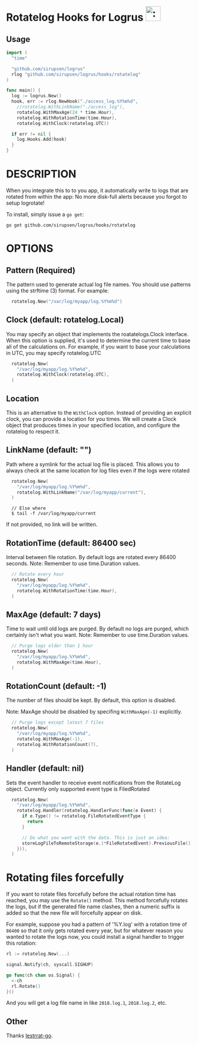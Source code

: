 # Rotatelog Hooks for Logrus <img src="http://i.imgur.com/hTeVwmJ.png" width="40" height="40" alt=":walrus:" class="emoji" title=":walrus:"/>

## Usage

```go
import (
  "time"

  "github.com/sirupsen/logrus"
  rlog "github.com/sirupsen/logrus/hooks/rotatelog"
)

func main() {
  log := logrus.New()
  hook, err := rlog.NewHook("./access_log.%Y%m%d",
    //rotatelog.WithLinkName("./access_log"),
    rotatelog.WithMaxAge(24 * time.Hour),
    rotatelog.WithRotationTime(time.Hour),
    rotatelog.WithClock(rotatelog.UTC))

  if err != nil {
    log.Hooks.Add(hook)
  }
}
```

# DESCRIPTION

When you integrate this to to you app, it automatically write to logs that
are rotated from within the app: No more disk-full alerts because you forgot
to setup logrotate!

To install, simply issue a `go get`:

```
go get github.com/sirupsen/logrus/hooks/rotatelog
```

OPTIONS
====

## Pattern (Required)

The pattern used to generate actual log file names. You should use patterns
using the strftime (3) format. For example:

```go
  rotatelog.New("/var/log/myapp/log.%Y%m%d")
```

## Clock (default: rotatelog.Local)

You may specify an object that implements the roatatelogs.Clock interface.
When this option is supplied, it's used to determine the current time to
base all of the calculations on. For example, if you want to base your
calculations in UTC, you may specify rotatelog.UTC

```go
  rotatelog.New(
    "/var/log/myapp/log.%Y%m%d",
    rotatelog.WithClock(rotatelog.UTC),
  )
```

## Location

This is an alternative to the `WithClock` option. Instead of providing an
explicit clock, you can provide a location for you times. We will create
a Clock object that produces times in your specified location, and configure
the rotatelog to respect it.

## LinkName (default: "")

Path where a symlink for the actual log file is placed. This allows you to 
always check at the same location for log files even if the logs were rotated

```go
  rotatelog.New(
    "/var/log/myapp/log.%Y%m%d",
    rotatelog.WithLinkName("/var/log/myapp/current"),
  )
```

```
  // Else where
  $ tail -f /var/log/myapp/current
```

If not provided, no link will be written.

## RotationTime (default: 86400 sec)

Interval between file rotation. By default logs are rotated every 86400 seconds.
Note: Remember to use time.Duration values.

```go
  // Rotate every hour
  rotatelog.New(
    "/var/log/myapp/log.%Y%m%d",
    rotatelog.WithRotationTime(time.Hour),
  )
```

## MaxAge (default: 7 days)

Time to wait until old logs are purged. By default no logs are purged, which
certainly isn't what you want.
Note: Remember to use time.Duration values.

```go
  // Purge logs older than 1 hour
  rotatelog.New(
    "/var/log/myapp/log.%Y%m%d",
    rotatelog.WithMaxAge(time.Hour),
  )
```

## RotationCount (default: -1)

The number of files should be kept. By default, this option is disabled.

Note: MaxAge should be disabled by specifing `WithMaxAge(-1)` explicitly.

```go
  // Purge logs except latest 7 files
  rotatelog.New(
    "/var/log/myapp/log.%Y%m%d",
    rotatelog.WithMaxAge(-1),
    rotatelog.WithRotationCount(7),
  )
```

## Handler (default: nil)

Sets the event handler to receive event notifications from the RotateLog
object. Currently only supported event type is FiledRotated

```go
  rotatelog.New(
    "/var/log/myapp/log.%Y%m%d",
    rotatelog.Handler(rotatelog.HandlerFunc(func(e Event) {
      if e.Type() != rotatelog.FileRotatedEventType {
        return
      }

      // Do what you want with the data. This is just an idea:
      storeLogFileToRemoteStorage(e.(*FileRotatedEvent).PreviousFile())
    })),
  )
```

# Rotating files forcefully

If you want to rotate files forcefully before the actual rotation time has reached,
you may use the `Rotate()` method. This method forcefully rotates the logs, but
if the generated file name clashes, then a numeric suffix is added so that
the new file will forcefully appear on disk.

For example, suppose you had a pattern of '%Y.log' with a rotation time of
`86400` so that it only gets rotated every year, but for whatever reason you
wanted to rotate the logs now, you could install a signal handler to
trigger this rotation:

```go
rl := rotatelog.New(...)

signal.Notify(ch, syscall.SIGHUP)

go func(ch chan os.Signal) {
  <-ch
  rl.Rotate()
}()
```

And you will get a log file name in like `2018.log.1`, `2018.log.2`, etc.


## Other

Thanks [lestrrat-go](https://github.com/lestrrat-go/file-rotatelogs).
